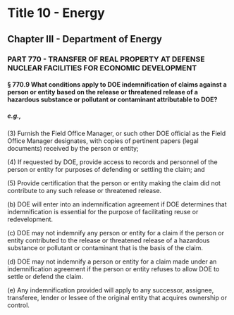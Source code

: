 
# Title 10 - Energy
## Chapter III - Department of Energy
### PART 770 - TRANSFER OF REAL PROPERTY AT DEFENSE NUCLEAR FACILITIES FOR ECONOMIC DEVELOPMENT
#### § 770.9 What conditions apply to DOE indemnification of claims against a person or entity based on the release or threatened release of a hazardous substance or pollutant or contaminant attributable to DOE?
##### e.g.,

(3) Furnish the Field Office Manager, or such other DOE official as the Field Office Manager designates, with copies of pertinent papers (legal documents) received by the person or entity;

(4) If requested by DOE, provide access to records and personnel of the person or entity for purposes of defending or settling the claim; and

(5) Provide certification that the person or entity making the claim did not contribute to any such release or threatened release.

(b) DOE will enter into an indemnification agreement if DOE determines that indemnification is essential for the purpose of facilitating reuse or redevelopment.

(c) DOE may not indemnify any person or entity for a claim if the person or entity contributed to the release or threatened release of a hazardous substance or pollutant or contaminant that is the basis of the claim.

(d) DOE may not indemnify a person or entity for a claim made under an indemnification agreement if the person or entity refuses to allow DOE to settle or defend the claim.

(e) Any indemnification provided will apply to any successor, assignee, transferee, lender or lessee of the original entity that acquires ownership or control.
